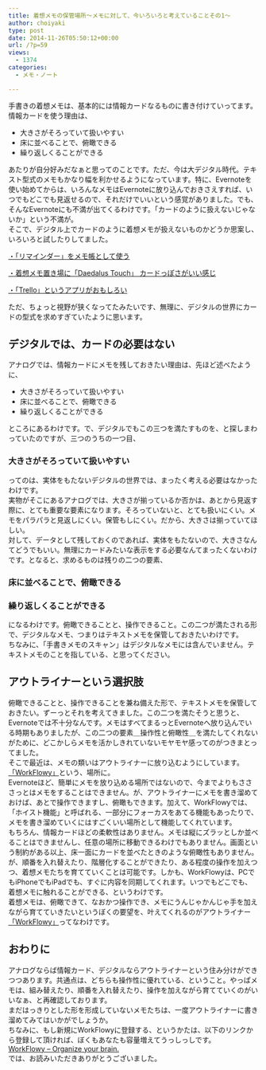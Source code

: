 ```yaml
---
title: 着想メモの保管場所～メモに対して、今いろいろと考えていることその1～
author: choiyaki
type: post
date: 2014-11-26T05:50:12+00:00
url: /?p=59
views:
  - 1374
categories:
  - メモ・ノート

---
```

手書きの着想メモは、基本的には情報カードなるものに書き付けていってます。  
情報カードを使う理由は、

  * 大きさがそろっていて扱いやすい
  * 床に並べることで、俯瞰できる
  * 繰り返しくることができる

あたりが自分好みだなぁと思ってのことです。ただ、今は大デジタル時代。テキスト型式のメモもかなり幅を利かせるようになっています。特に、Evernoteを使い始めてからは、いろんなメモはEvernoteに放り込んでおきさえすれば、いつでもどこでも見返せるので、それだけでいいという感覚がありました。でも、そんなEvernoteにも不満が出てくるわけです。「カードのように扱えないじゃないか」という不満が。  
そこで、デジタル上でカードのように着想メモが扱えないものかどうか思案し、いろいろと試したりしてました。

[・「リマインダー」をメモ帳として使う][1]

[・着想メモ置き場に「Daedalus Touch」 カードっぽさがいい感じ][2]

[・「Trello」というアプリがおもしろい][3]

ただ、ちょっと視野が狭くなってたみたいです、無理に、デジタルの世界にカードの型式を求めすぎていたように思います。

## デジタルでは、カードの必要はない

アナログでは、情報カードにメモを残しておきたい理由は、先ほど述べたように、

  * 大きさがそろっていて扱いやすい
  * 床に並べることで、俯瞰できる
  * 繰り返しくることができる

ところにあるわけです。で、デジタルでもこの三つを満たすものを、と探しまわっていたのですが、三つのうちの一つ目、

### 大きさがそろっていて扱いやすい

ってのは、実体をもたないデジタルの世界では、まったく考える必要はなかったわけです。  
実物がそこにあるアナログでは、大きさが揃っているか否かは、あとから見返す際に、とても重要な要素になります。そろっていないと、とても扱いにくい。メモをパラパラと見返しにくい。保管もしにくい。だから、大きさは揃っていてほしい。  
対して、データとして残しておくのであれば、実体をもたないので、大きさなんてどうでもいい。無理にカードみたいな表示をする必要なんてまったくないわけです。となると、求めるものは残りの二つの要素、

### 床に並べることで、俯瞰できる

### 繰り返しくることができる

になるわけです。俯瞰できることと、操作できること。この二つが満たされる形で、デジタルなメモ、つまりはテキストメモを保管しておきたいわけです。  
ちなみに、「手書きメモのスキャン」はデジタルなメモには含んでいません。テキストメモのことを指している、と思ってください。

## アウトライナーという選択肢

俯瞰できることと、操作できることを兼ね備えた形で、テキストメモを保管しておきたい。ずーっとそれを考えてきました。この二つを満たそうと思うと、Evernoteでは不十分なんです。メモはすべてまるっとEvernoteへ放り込んでいる時期もありましたが、この二つの要素＿操作性と俯瞰性＿を満たしてくれないがために、どこかしらメモを活かしきれていないモヤモヤ感ってのがつきまとってました。  
そこで最近は、メモの類いはアウトライナーに放り込むようにしています。[「WorkFlowy」][4]という、場所に。  
Evernoteほど、簡単にメモを放り込める場所ではないので、今までよりもさささっとはメモをすることはできません。が、アウトライナーにメモを書き溜めておけば、あとで操作できますし、俯瞰もできます。加えて、WorkFlowyでは、「ホイスト機能」と呼ばれる、一部分にフォーカスをあてる機能もあったりで、メモを書き溜めていくにはすごくいい場所として機能してくれています。  
もちろん、情報カードほどの柔軟性はありません。メモは縦にズラッとしか並べることはできませんし、任意の場所に移動できるわけでもありません。画面という制約がある以上、床一面にカードを並べたときのような俯瞰性もありません。が、順番を入れ替えたり、階層化することができたり、ある程度の操作を加えつつ、着想メモたちを育てていくことは可能です。しかも、WorkFlowyは、PCでもiPhoneでもiPadでも、すぐに内容を同期してくれます。いつでもどこでも、着想メモに触れることができる、というわけです。  
着想メモは、俯瞰できて、なおかつ操作でき、メモにうんじゃかんじゃ手を加えながら育てていきたいというぼくの要望を、叶えてくれるのがアウトライナー[「WorkFlowy」][4]ってなわけです。

## おわりに

アナログならば情報カード、デジタルならアウトライナーという住み分けができつつあります。共通点は、どちらも操作性に優れている、ということ。やっぱメモは、組み替えたり、順番を入れ替えたり、操作を加えながら育てていくのがいいなぁ、と再確認しております。  
まだはっきりとした形を形成していないメモたちは、一度アウトライナーに書き溜めてみてはいかがでしょうか。  
ちなみに、もし新規にWorkFlowyに登録する、というかたは、以下のリンクから登録して頂ければ、ぼくもあなたも容量増えてうっしっしです。  
[WorkFlowy &#8211; Organize your brain.][5]  
では、お読みいただきありがとうございました。

 [1]: http://d.hatena.ne.jp/choiyaki/20140614/1402698598 "「リマインダー」をメモ帳として使う - iPhoneと本と数学となんやかんやと"
 [2]: http://d.hatena.ne.jp/choiyaki/20140713/1405202524 "着想メモ置き場に「Daedalus Touch」 カードっぽさがいい感じ - iPhoneと本と数学となんやかんやと"
 [3]: http://d.hatena.ne.jp/choiyaki/20140920/1411170874 "「Trello」というアプリがおもしろい - iPhoneと本と数学となんやかんやと"
 [4]: https://workflowy.com/ "WorkFlowy - Organize your brain."
 [5]: https://workflowy.com/invite/205a2188.lnx "WorkFlowy - Organize your brain."
